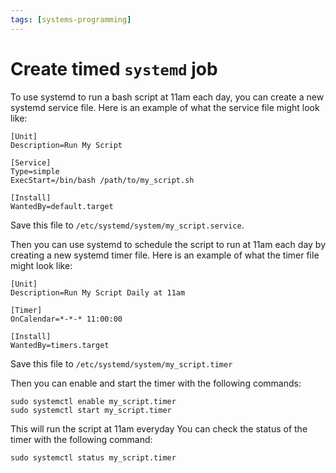 ```yaml
---
tags: [systems-programming]
---
```


# Create timed `systemd` job

To use systemd to run a bash script at 11am each day, you can create a new
systemd service file. Here is an example of what the service file might look
like:

```
[Unit]
Description=Run My Script

[Service]
Type=simple
ExecStart=/bin/bash /path/to/my_script.sh

[Install]
WantedBy=default.target
```

Save this file to `/etc/systemd/system/my_script.service`.

Then you can use systemd to schedule the script to run at 11am each day by
creating a new systemd timer file. Here is an example of what the timer file
might look like:

```
[Unit]
Description=Run My Script Daily at 11am

[Timer]
OnCalendar=*-*-* 11:00:00

[Install]
WantedBy=timers.target
```

Save this file to `/etc/systemd/system/my_script.timer`

Then you can enable and start the timer with the following commands:

```
sudo systemctl enable my_script.timer
sudo systemctl start my_script.timer
```

This will run the script at 11am everyday You can check the status of the timer
with the following command:

```
sudo systemctl status my_script.timer
```

